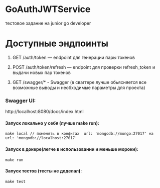 # GoAuthJWTService
тестовое задание на junior go developer

# Доступные эндпоинты

1) GET   /auth/token — endpoint для генерации пары токенов

2) POST  /auth/token/refresh — endpoint для проверки refresh_token и выдачи новых пар токенов

3) GET   /swagger/* - Swagger (в сваггере лучше обьясняется все возможные выводы и необходимые параметры для проекта)

### Swagger UI:

http://localhost:8080/docs/index.html


#### Запуск локально у себя (лучше make run):
    make local // поменять в конфигах  url: 'mongodb://mongo:27017' на  url: 'mongodb://localhost:27017'
    
#### Запуск в докере(легче в использовании и меньше мороки):
    make run

#### Запуск тестов (тесты не доделал):
    make test
